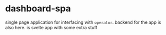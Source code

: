 # dashboard-spa

single page application for interfacing with `operator`. backend for the app is also here. is svelte app with some extra stuff
